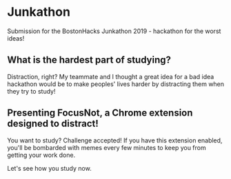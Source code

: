 # Junkathon

Submission for the BostonHacks Junkathon 2019 - hackathon for the worst ideas!

## What is the hardest part of studying?
Distraction, right?
My teammate and I thought a great idea for a bad idea hackathon would be to make peoples' lives harder by distracting them when they try to study!

## Presenting FocusNot, a Chrome extension designed to distract!

You want to study? Challenge accepted! If you have this extension enabled, you'll be bombarded with memes every few minutes to keep you from getting your work done.

Let's see how you study now.
